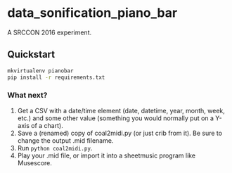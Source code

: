 # data_sonification_piano_bar
A SRCCON 2016 experiment.

## Quickstart
```bash
mkvirtualenv pianobar
pip install -r requirements.txt
```

### What next?
1. Get a CSV with a date/time element (date, datetime, year, month, week, etc.) and some other value (something you would normally put on a Y-axis of a chart).
2. Save a (renamed) copy of coal2midi.py (or just crib from it). Be sure to change the output .mid filename.
3. Run `python coal2midi.py`.
4. Play your .mid file, or import it into a sheetmusic program like Musescore.
